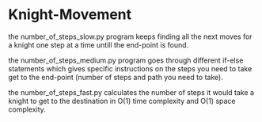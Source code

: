 # Knight-Movement

the number_of_steps_slow.py program keeps finding all the next moves for a knight one step at a time untill the end-point is found.

the number_of_steps_medium.py program goes through different if-else statements which gives specific instructions on the steps you need to take get to the end-point (number of steps and path you need to take).

the number_of_steps_fast.py calculates the number of steps it would take a knight to get to the destination in O(1) time complexity and O(1) space complexity.
